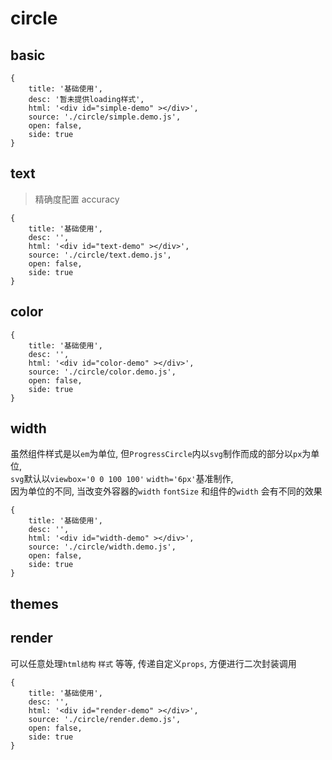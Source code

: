 # circle

## basic

````code
{
    title: '基础使用',
    desc: '暂未提供loading样式',
    html: '<div id="simple-demo" ></div>',
    source: './circle/simple.demo.js',
    open: false,
    side: true
}
````

## text

> 精确度配置 accuracy


````code
{
    title: '基础使用',
    desc: '',
    html: '<div id="text-demo" ></div>',
    source: './circle/text.demo.js',
    open: false,
    side: true
}
````


## color

````code
{
    title: '基础使用',
    desc: '',
    html: '<div id="color-demo" ></div>',
    source: './circle/color.demo.js',
    open: false,
    side: true
}
````



## width
虽然组件样式是以`em`为单位, 但`ProgressCircle`内以`svg`制作而成的部分以`px`为单位,		
`svg`默认以`viewbox='0 0 100 100'` `width='6px'`基准制作,		
因为单位的不同, 当改变外容器的`width` `fontSize` 和组件的`width` 会有不同的效果

````code
{
    title: '基础使用',
    desc: '',
    html: '<div id="width-demo" ></div>',
    source: './circle/width.demo.js',
    open: false,
    side: true
}
````

## themes


## render

可以任意处理`html结构` `样式` 等等, 传递自定义`props`, 方便进行二次封装调用  

````code
{
    title: '基础使用',
    desc: '',
    html: '<div id="render-demo" ></div>',
    source: './circle/render.demo.js',
    open: false,
    side: true
}
````


